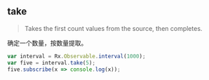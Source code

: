## take

> Takes the first count values from the source, then completes.

确定一个数量，按数量提取。

```js
var interval = Rx.Observable.interval(1000);
var five = interval.take(5);
five.subscribe(x => console.log(x));
```
